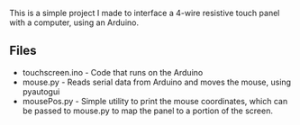 This is a simple project I made to interface a 4-wire resistive touch panel with a computer, using an Arduino.

Files
-----
- touchscreen.ino - Code that runs on the Arduino
- mouse.py - Reads serial data from Arduino and moves the mouse, using pyautogui
- mousePos.py - Simple utility to print the mouse coordinates, which can be passed to mouse.py to map the panel to a portion of the screen.
